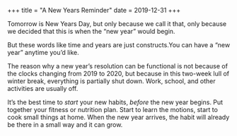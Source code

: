 +++
title = "A New Years Reminder"
date = 2019-12-31
+++

Tomorrow is New Years Day, but only because we call it that, only because we decided that this is when the “new year” would begin.

But these words like time and years are just constructs.You can have a “new year” anytime you’d like.

The reason why a new year’s resolution can be functional is not because of the clocks changing from 2019 to 2020, but because in this two-week lull of winter break, everything is partially shut down. Work, school, and other activities are usually off. 

It’s the best time to _start_ your new habits, _before_ the new year begins. Put together your fitness or nutrition plan. Start to learn the motions, start to cook small things at home. When the new year arrives, the habit will already be there in a small way and it can grow.